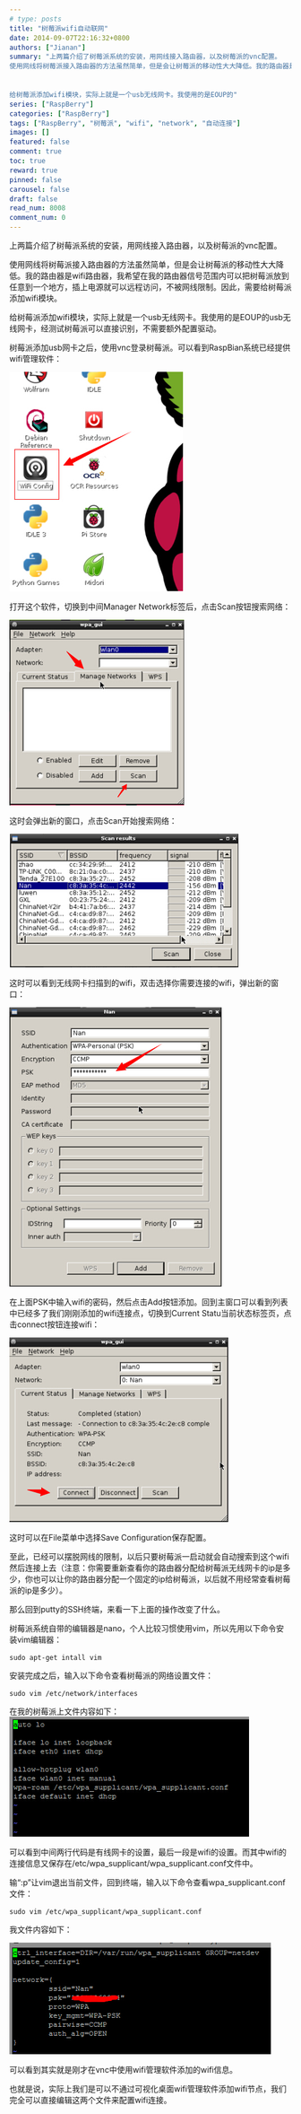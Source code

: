```yaml
---
# type: posts 
title: "树莓派wifi自动联网"
date: 2014-09-07T22:16:32+0800
authors: ["Jianan"]
summary: "上两篇介绍了树莓派系统的安装，用网线接入路由器，以及树莓派的vnc配置。
使用网线将树莓派接入路由器的方法虽然简单，但是会让树莓派的移动性大大降低。我的路由器是wifi路由器，我希望在我的路由器信号范围内可以把树莓派放到任意到一个地方，插上电源就可以远程访问，不被网线限制。因此，需要给树莓派添加wifi模块。


给树莓派添加wifi模块，实际上就是一个usb无线网卡。我使用的是EOUP的"
series: ["RaspBerry"]
categories: ["RaspBerry"]
tags: ["RaspBerry", "树莓派", "wifi", "network", "自动连接"]
images: []
featured: false
comment: true
toc: true
reward: true
pinned: false
carousel: false
draft: false
read_num: 8008
comment_num: 0
---
```


  

上两篇介绍了树莓派系统的安装，用网线接入路由器，以及树莓派的vnc配置。

使用网线将树莓派接入路由器的方法虽然简单，但是会让树莓派的移动性大大降低。我的路由器是wifi路由器，我希望在我的路由器信号范围内可以把树莓派放到任意到一个地方，插上电源就可以远程访问，不被网线限制。因此，需要给树莓派添加wifi模块。

  

给树莓派添加wifi模块，实际上就是一个usb无线网卡。我使用的是EOUP的usb无线网卡，经测试树莓派可以直接识别，不需要额外配置驱动。

树莓派添加usb网卡之后，使用vnc登录树莓派。可以看到RaspBian系统已经提供wifi管理软件：

![](32732ee49099fa8ebf2e058e85bf1198.jpeg)

打开这个软件，切换到中间Manager Network标签后，点击Scan按钮搜索网络：

![](f3ea197654b00d2ea7f62aed35d053de.jpeg)

这时会弹出新的窗口，点击Scan开始搜索网络：

![](21db0f86db58cbdc90c2b0142aadc390.jpeg)

这时可以看到无线网卡扫描到的wifi，双击选择你需要连接的wifi，弹出新的窗口：

![](a2c16727f61d63a4fec5fc93678dde3d.jpeg)

在上面PSK中输入wifi的密码，然后点击Add按钮添加。回到主窗口可以看到列表中已经多了我们刚刚添加的wifi连接点，切换到Current
Statu当前状态标签页，点击connect按钮连接wifi：

![](b101484fb3cce16e7a30ddd393c73f21.jpeg)

这时可以在File菜单中选择Save Configuration保存配置。

至此，已经可以摆脱网线的限制，以后只要树莓派一启动就会自动搜索到这个wifi然后连接上去（注意：你需要重新查看你的路由器分配给树莓派无线网卡的ip是多少，你也可以让你的路由器分配一个固定的ip给树莓派，以后就不用经常查看树莓派的ip是多少）。

  

那么回到putty的SSH终端，来看一下上面的操作改变了什么。

树莓派系统自带的编辑器是nano，个人比较习惯使用vim，所以先用以下命令安装vim编辑器：

    
    
    sudo apt-get intall vim

安装完成之后，输入以下命令查看树莓派的网络设置文件：

    
    
    sudo vim /etc/network/interfaces

在我的树莓派上文件内容如下：  
![](71301c817ff38a2bd0ebbfefe6ae2032.jpeg)

可以看到中间两行代码是有线网卡的设置，最后一段是wifi的设置。而其中wifi的连接信息又保存在/etc/wpa_supplicant/wpa_supplicant.conf文件中。

输“:p”让vim退出当前文件，回到终端，输入以下命令查看wpa_supplicant.conf文件：  

    
    
    sudo vim /etc/wpa_supplicant/wpa_supplicant.conf

我文件内容如下：

![](c5e29f3bb46cd76aeed92a85c6da8703.jpeg)  

可以看到其实就是刚才在vnc中使用wifi管理软件添加的wifi信息。

也就是说，实际上我们是可以不通过可视化桌面wifi管理软件添加wifi节点，我们完全可以直接编辑这两个文件来配置wifi连接。

  

